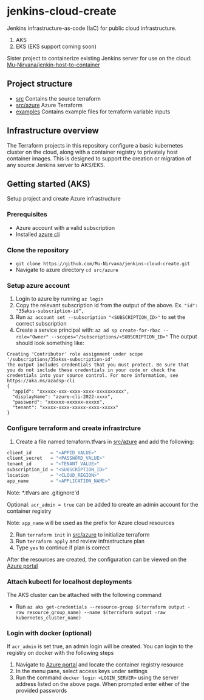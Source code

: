 
# jenkins-cloud-create
Jenkins infrastructure-as-code (IaC) for public cloud infrastructure.

1. AKS 
2. EKS (EKS support coming soon)

Sister project to containerize existing Jenkins server for use on the cloud: [Mu-Nirvana/jenkin-host-to-container](https://github.com/Mu-Nirvana/jenkins-host-to-container)

## Project structure
* [src](src) Contains the source terraform
* [src/azure](src/azure) Azure Terraform
* [examples](examples) Contains example files for terraform variable inputs

## Infrastructure overview
The Terraform projects in this repository configure a basic kubernetes cluster on the cloud, along with a container registry to privately host container images. This is designed to support the creation or migration of any source Jenkins server to AKS/EKS.

## Getting started (AKS)
Setup project and create Azure infrastructure

### Prerequisites
* Azure account with a valid subscription
* Installed [azure cli](https://docs.microsoft.com/en-us/cli/azure/install-azure-cli)

### Clone the repository
* `git clone https://github.com/Mu-Nirvana/jenkins-cloud-create.git`
* Navigate to azure directory `cd src/azure`

### Setup azure account
1. Login to azure by running `az login`
2. Copy the relevant subscription id from the output of the above. Ex. `"id": "35akss-subscription-id",`
3. Run `az account set --subscription "<SUBSCRIPTION_ID>"` to set the correct subscription
4. Create a service principal with: `az ad sp create-for-rbac --role="Owner" --scopes="/subscriptions/<SUBSCRIPTION_ID>"`
	The output should look something like: 
```
Creating 'Contributor' role assignment under scope '/subscriptions/35akss-subscription-id'
The output includes credentials that you must protect. Be sure that you do not include these credentials in your code or check the credentials into your source control. For more information, see https://aka.ms/azadsp-cli
{
  "appId": "xxxxxx-xxx-xxxx-xxxx-xxxxxxxxxx",
  "displayName": "azure-cli-2022-xxxx",
  "password": "xxxxxx~xxxxxx~xxxxx",
  "tenant": "xxxxx-xxxx-xxxxx-xxxx-xxxxx"
}
```
### Configure terraform and create infrastrcture
1. Create a file named terraform.tfvars in [src/azure](src/azure) and add the following:
``` tf
client_id       = "<APPID_VALUE>"
client_secret   = "<PASSWORD_VALUE>"
tenant_id       = "<TENANT_VALUE>"
subscription_id = "<SUBSCRIPTION_ID>"
location        = "<CLOUD_REGION>"
app_name        = "<APPLICATION_NAME>"
```

Note: *.tfvars are .gitignore'd

Optional: `acr_admin = true` can be added to create an admin account for the container registry

Note: `app_name` will be used as the prefix for Azure cloud resources

2. Run `terraform init` in [src/azure](src/azure) to initialize terraform
3. Run `terraform apply` and review infrastructure plan
4. Type `yes` to continue if plan is correct

After the resources are created, the configuration can be viewed on the [Azure portal](https://portal.azure.com/)

### Attach kubectl for localhost deployments

The AKS cluster can be attached with the following command

* Run `az aks get-credentials --resource-group $(terraform output -raw resource_group_name) --name $(terraform output -raw kubernetes_cluster_name)`

### Login with docker (optional)

If `acr_admin` is set true, an admin login will be created. You can login to the registry on docker with the following steps
1. Navigate to [Azure portal](https://portal.azure.com/) and locate the container registry resource
2. In the menu pane, select access keys under settings
3. Run the command `docker login <LOGIN_SERVER>` using the server address listed on the above page. When prompted enter either of the provided passwords

